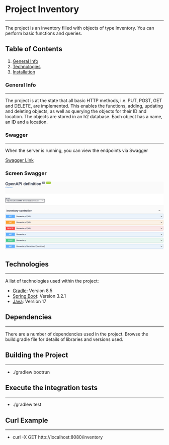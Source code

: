 # Project Inventory
***
The project is an inventory filled with objects of type Inventory. You can perform basic functions and queries.

## Table of Contents
1. [General Info](#general-info)
2. [Technologies](#technologies)
3. [Installation](#installation)

### General Info
***
The project is at the state that all basic HTTP methods, i.e. PUT, POST, GET and DELETE, are implemented. This enables the functions, adding, updating and deleting objects, as well as querying the objects for their ID and location. The objects are stored in an h2 database. Each object has a name, an ID and a location. 
### Swagger
***
When the server is running, you can view the endpoints via Swagger

[Swagger Link](http://localhost:8080/swagger-ui/index.html#/)

### Screen Swagger
![Swagger](https://github.com/tobiasnietz/inventory/blob/38a4bf94ba15d4e142e5e4e88a220479e8a01903/ScreenShots/Swagger.png)

## Technologies
***
A list of technologies used within the project:
* [Gradle](https://gradle.org/install/): Version 8.5
* [Spring Boot](https://spring.io/): Version 3.2.1
* [Java](https://www.java.com/de/download/manual.jsp): Version 17

## Dependencies
***
There are a number of dependencies used in the project. Browse the build.gradle file for details of libraries and versions used.

## Building the Project
***

* ./gradlew bootrun

## Execute the integration tests
***

* ./gradlew test

## Curl Example
***

* curl -X GET http://localhost:8080/inventory

